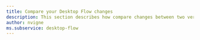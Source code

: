 ```yaml
---
title: Compare your Desktop Flow changes
description: This section describes how compare changes between two version of your desktop flow.
author: nvigne
ms.subservice: desktop-flow
---
```


# 